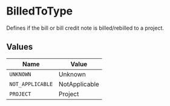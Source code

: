 # BilledToType

Defines if the bill or bill credit note is billed/rebilled to a project.


## Values

| Name             | Value            |
| ---------------- | ---------------- |
| `UNKNOWN`        | Unknown          |
| `NOT_APPLICABLE` | NotApplicable    |
| `PROJECT`        | Project          |